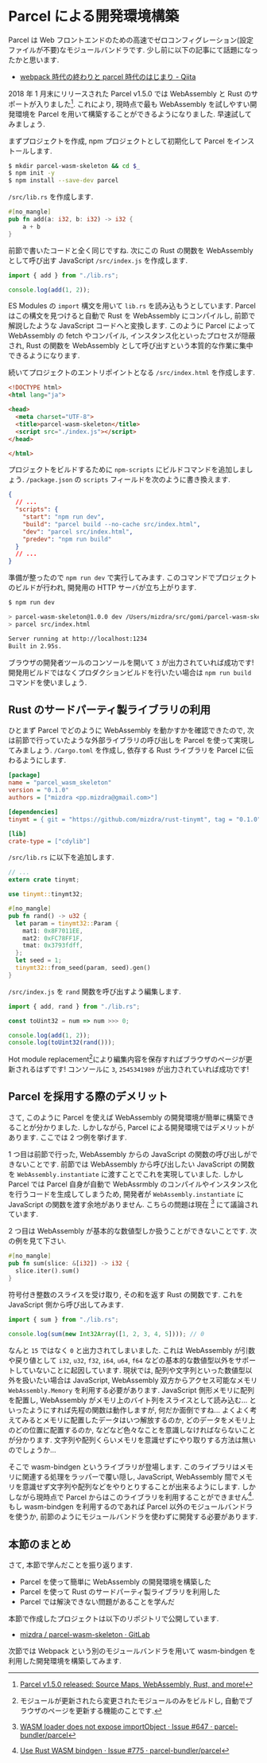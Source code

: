 # Parcel による開発環境構築

Parcel は Web フロントエンドのための高速でゼロコンフィグレーション(設定ファイルが不要)なモジュールバンドラです. 少し前に以下の記事にて話題になったかと思います.

* [webpack 時代の終わりと parcel 時代のはじまり - Qiita](https://qiita.com/bitrinjani/items/b08876e0a2618745f54a)

<!-- prettier-ignore -->
[^16]: [Parcel v1.5.0 released: Source Maps, WebAssembly, Rust, and more!](https://medium.com/@devongovett/parcel-v1-5-0-released-source-maps-webassembly-rust-and-more-3a6385e43b95)

2018 年 1 月末にリリースされた Parcel v1.5.0 では WebAssembly と Rust のサポートが入りました[^16]. これにより, 現時点で最も WebAssembly を試しやすい開発環境を Parcel を用いて構築することができるようになりました. 早速試してみましょう.

まずプロジェクトを作成, npm プロジェクトとして初期化して Parcel をインストールします.

```bash
$ mkdir parcel-wasm-skeleton && cd $_
$ npm init -y
$ npm install --save-dev parcel
```

`/src/lib.rs` を作成します.

```rust
#[no_mangle]
pub fn add(a: i32, b: i32) -> i32 {
    a + b
}
```

前節で書いたコードと全く同じですね. 次にこの Rust の関数を WebAssembly として呼び出す JavaScript `/src/index.js` を作成します.

```javascript
import { add } from "./lib.rs";

console.log(add(1, 2));
```

ES Modules の `import` 構文を用いて `lib.rs` を読み込もうとしています. Parcel はこの構文を見つけると自動で Rust を WebAssembly にコンパイルし, 前節で解説したような JavaScript コードへと変換します. このように Parcel によって WebAssembly の fetch やコンパイル, インスタンス化といったプロセスが隠蔽され, Rust の関数を WebAssembly として呼び出すという本質的な作業に集中できるようになります.

続いてプロジェクトのエントリポイントとなる `/src/index.html` を作成します.

```html
<!DOCTYPE html>
<html lang="ja">

<head>
  <meta charset="UTF-8">
  <title>parcel-wasm-skeleton</title>
  <script src="./index.js"></script>
</head>

</html>
```

プロジェクトをビルドするために `npm-scripts` にビルドコマンドを追加しましょう. `/package.json` の `scripts` フィールドを次のように書き換えます.

```json
{
  // ...
  "scripts": {
    "start": "npm run dev",
    "build": "parcel build --no-cache src/index.html",
    "dev": "parcel src/index.html",
    "predev": "npm run build"
  }
  // ...
}
```

準備が整ったので `npm run dev` で実行してみます. このコマンドでプロジェクトのビルドが行われ, 開発用の HTTP サーバが立ち上がります.

```bash
$ npm run dev

> parcel-wasm-skeleton@1.0.0 dev /Users/mizdra/src/gomi/parcel-wasm-skeleton
> parcel src/index.html

Server running at http://localhost:1234
Built in 2.95s.
```

ブラウザの開発者ツールのコンソールを開いて `3` が出力されていれば成功です! 開発用ビルドではなくプロダクションビルドを行いたい場合は `npm run build` コマンドを使いましょう.

## Rust のサードパーティ製ライブラリの利用

ひとまず Parcel でどのように WebAssembly を動かすかを確認できたので, 次は前節で行っていたような外部ライブラリの呼び出しを Parcel を使って実現してみましょう. `/Cargo.toml` を作成し, 依存する Rust ライブラリを Parcel に伝わるようにします.

```ini
[package]
name = "parcel_wasm_skeleton"
version = "0.1.0"
authors = ["mizdra <pp.mizdra@gmail.com>"]

[dependencies]
tinymt = { git = "https://github.com/mizdra/rust-tinymt", tag = "0.1.0" }

[lib]
crate-type = ["cdylib"]
```

`/src/lib.rs` に以下を追加します.

```rust
// ...
extern crate tinymt;

use tinymt::tinymt32;

#[no_mangle]
pub fn rand() -> u32 {
  let param = tinymt32::Param {
    mat1: 0x8F7011EE,
    mat2: 0xFC78FF1F,
    tmat: 0x3793fdff,
  };
  let seed = 1;
  tinymt32::from_seed(param, seed).gen()
}
```

`/src/index.js` を `rand` 関数を呼び出すよう編集します.

```javascript
import { add, rand } from "./lib.rs";

const toUint32 = num => num >>> 0;

console.log(add(1, 2));
console.log(toUint32(rand()));
```

<!-- prettier-ignore -->
[^17]: モジュールが更新されたら変更されたモジュールのみをビルドし, 自動でブラウザのページを更新する機能のことです.

Hot module replacement[^17]により編集内容を保存すればブラウザのページが更新されるはずです! コンソールに `3`, `2545341989` が出力されていれば成功です!

## Parcel を採用する際のデメリット

さて, このように Parcel を使えば WebAssembly の開発環境が簡単に構築できることが分かりました. しかしながら, Parcel による開発環境ではデメリットがあります. ここでは 2 つ例を挙げます.

<!-- prettier-ignore -->
[^29]: [WASM loader does not expose importObject · Issue #647 · parcel-bundler/parcel](https://github.com/parcel-bundler/parcel/issues/647)

1 つ目は前節で行った, WebAssembly からの JavaScript の関数の呼び出しができないことです. 前節では WebAssembly から呼び出したい JavaScript の関数を `WebAssembly.instantiate` に渡すことでこれを実現していました. しかし Parcel では Parcel 自身が自動で WebAssrmbly のコンパイルやインスタンス化を行うコードを生成してしまうため, 開発者が `WebAssembly.instantiate` に JavaScript の関数を渡す余地がありません. こちらの問題は現在 [^29] にて議論されています.

2 つ目は WebAssembly が基本的な数値型しか扱うことができないことです. 次の例を見て下さい.

```rust
#[no_mangle]
pub fn sum(slice: &[i32]) -> i32 {
  slice.iter().sum()
}
```

符号付き整数のスライスを受け取り, その和を返す Rust の関数です. これを JavaScript 側から呼び出してみます.

```javascript
import { sum } from "./lib.rs";

console.log(sum(new Int32Array([1, 2, 3, 4, 5]))); // 0
```

なんと `15` ではなく `0` と出力されてしまいました. これは WebAssembly が引数や戻り値として `i32`, `u32`, `f32`, `i64`, `u64`, `f64` などの基本的な数値型以外をサポートしていないことに起因しています. 現状では, 配列や文字列といった数値型以外を扱いたい場合は JavaScript, WebAssembly 双方からアクセス可能なメモリ `WebAssembly.Memory` を利用する必要があります. JavaScript 側形メモリに配列を配置し, WebAssembly がメモリ上のバイト列をスライスとして読み込む... といったようにすれば先程の関数は動作しますが, 何だか面倒ですね... よくよく考えてみるとメモリに配置したデータはいつ解放するのか, どのデータをメモリ上のどの位置に配置するのか, などなど色々なことを意識しなければならないことが分かります. 文字列や配列くらいメモリを意識せずにやり取りする方法は無いのでしょうか...

<!-- prettier-ignore -->
[^18]: [Use Rust WASM bindgen · Issue #775 · parcel-bundler/parcel](https://github.com/parcel-bundler/parcel/issues/775)

そこで wasm-bindgen というライブラリが登場します. このライブラリはメモリに関連する処理をラッパーで覆い隠し, JavaScript, WebAssembly 間でメモリを意識せず文字列や配列などをやりとりすることが出来るようにします. しかしながら現時点で Parcel からはこのライブラリを利用することができません[^18]. もし wasm-bindgen を利用するのであれば Parcel 以外のモジュールバンドラを使うか, 前節のようにモジュールバンドラを使わずに開発する必要があります.

## 本節のまとめ

さて, 本節で学んだことを振り返ります.

* Parcel を使って簡単に WebAssembly の開発環境を構築した
* Parcel を使って Rust のサードパーティ製ライブラリを利用した
* Parcel では解決できない問題があることを学んだ

本節で作成したプロジェクトは以下のリポジトリで公開しています.

* [mizdra / parcel-wasm-skeleton · GitLab](https://gitlab.mma.club.uec.ac.jp/mizdra/parcel-wasm-skeleton)

次節では Webpack という別のモジュールバンドラを用いて wasm-bindgen を利用した開発環境を構築してみます.
